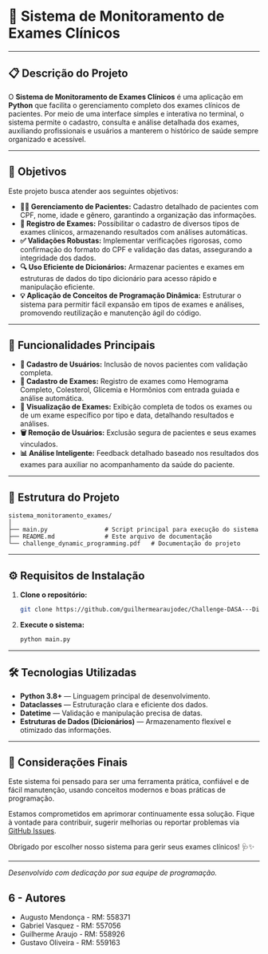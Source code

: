 # 🏥 Sistema de Monitoramento de Exames Clínicos

---

## 📋 Descrição do Projeto

O **Sistema de Monitoramento de Exames Clínicos** é uma aplicação em **Python** que facilita o gerenciamento completo dos exames clínicos de pacientes. Por meio de uma interface simples e interativa no terminal, o sistema permite o cadastro, consulta e análise detalhada dos exames, auxiliando profissionais e usuários a manterem o histórico de saúde sempre organizado e acessível.

---

## 🎯 Objetivos

Este projeto busca atender aos seguintes objetivos:

- **👨‍⚕️ Gerenciamento de Pacientes:** Cadastro detalhado de pacientes com CPF, nome, idade e gênero, garantindo a organização das informações.
- **🧪 Registro de Exames:** Possibilitar o cadastro de diversos tipos de exames clínicos, armazenando resultados com análises automáticas.
- **✅ Validações Robustas:** Implementar verificações rigorosas, como confirmação do formato do CPF e validação das datas, assegurando a integridade dos dados.
- **🔍 Uso Eficiente de Dicionários:** Armazenar pacientes e exames em estruturas de dados do tipo dicionário para acesso rápido e manipulação eficiente.
- **💡 Aplicação de Conceitos de Programação Dinâmica:** Estruturar o sistema para permitir fácil expansão em tipos de exames e análises, promovendo reutilização e manutenção ágil do código.

---

## 🚀 Funcionalidades Principais

- **📝 Cadastro de Usuários:** Inclusão de novos pacientes com validação completa.
- **🧬 Cadastro de Exames:** Registro de exames como Hemograma Completo, Colesterol, Glicemia e Hormônios com entrada guiada e análise automática.
- **📂 Visualização de Exames:** Exibição completa de todos os exames ou de um exame específico por tipo e data, detalhando resultados e análises.
- **🗑️ Remoção de Usuários:** Exclusão segura de pacientes e seus exames vinculados.
- **📊 Análise Inteligente:** Feedback detalhado baseado nos resultados dos exames para auxiliar no acompanhamento da saúde do paciente.

---

## 📁 Estrutura do Projeto

```
sistema_monitoramento_exames/
│
├── main.py                # Script principal para execução do sistema
├── README.md              # Este arquivo de documentação
└── challenge_dynamic_programming.pdf   # Documentação do projeto
```

---

## ⚙️ Requisitos de Instalação

1. **Clone o repositório:**
   ```bash
   git clone https://github.com/guilhermearaujodec/Challenge-DASA---Dinamyc-Programming.git
   ```

2. **Execute o sistema:**
   ```bash
   python main.py
   ```

---

## 🛠️ Tecnologias Utilizadas

- **Python 3.8+** — Linguagem principal de desenvolvimento.
- **Dataclasses** — Estruturação clara e eficiente dos dados.
- **Datetime** — Validação e manipulação precisa de datas.
- **Estruturas de Dados (Dicionários)** — Armazenamento flexível e otimizado das informações.

---

## 💬 Considerações Finais

Este sistema foi pensado para ser uma ferramenta prática, confiável e de fácil manutenção, usando conceitos modernos e boas práticas de programação. 

Estamos comprometidos em aprimorar continuamente essa solução. Fique à vontade para contribuir, sugerir melhorias ou reportar problemas via [GitHub Issues](https://github.com/seu_usuario/sistema_monitoramento_exames/issues).

Obrigado por escolher nosso sistema para gerir seus exames clínicos! 🩺✨

---

_Desenvolvido com dedicação por sua equipe de programação._


## 6 - Autores

- Augusto Mendonça - RM: 558371  
- Gabriel Vasquez - RM: 557056  
- Guilherme Araujo - RM: 558926  
- Gustavo Oliveira - RM: 559163  

